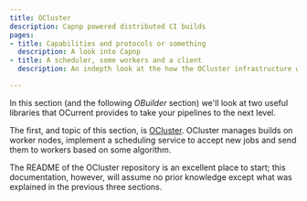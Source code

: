 ```yaml
---
title: OCluster
description: Capnp powered distributed CI builds
pages:
- title: Capabilities and protocols or something
  description: A look into Capnp
- title: A scheduler, some workers and a client
  description: An indepth look at the how the OCluster infrastructure works

---
```




In this section (and the following *OBuilder* section) we'll look at two useful libraries that OCurrent provides to take your pipelines to the next level.  

The first, and topic of this section, is [OCluster](https://github.com/ocurrent/ocluster). OCluster manages builds on worker nodes, implement a scheduling service to accept new jobs and send them to workers based on some algorithm.

The README of the OCluster repository is an excellent place to start; this documentation, however, will assume no prior knowledge except what was explained in the previous three sections.

